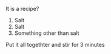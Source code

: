It is a recipe?

1. Salt
2. Salt
3. Something other than salt



Put it all togethter and stir for 3 minutes
